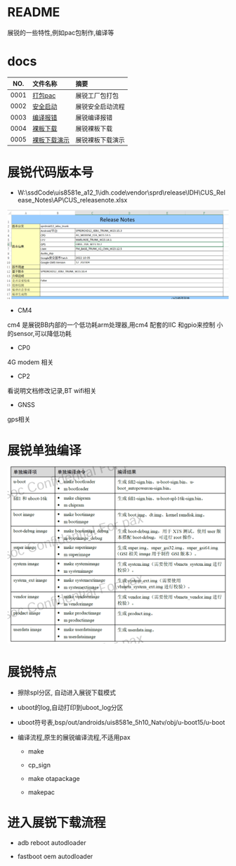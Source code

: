 # README

展锐的一些特性,例如pac包制作,编译等

# docs

NO.|文件名称|摘要
:--:|:--|:--
0001| [打包pac](unisoc/0001_pac.md) | 展锐工厂包打包
0002| [安全启动](unisoc/0002_secure_boot.md) | 展锐安全启动流程
0003| [编译报错](unisoc/0003_compile.md) | 展锐编译报错
0004| [裸板下载](unisoc/0004_factory_download.md) | 展锐裸板下载
0005| [裸板下载演示](unisoc/0005_factory_download_2.md) | 展锐裸板下载演示

# 展锐代码版本号

* W:\ssdCode\uis8581e_a12_1\idh.code\vendor\sprd\release\IDH\CUS_Release_Notes\AP\CUS_releasenote.xlsx

![0001_0001](unisoc/images/0001_0001.png)

* CM4

cm4 是展锐BB内部的一个低功耗arm处理器,用cm4 配套的IIC 和gpio来控制 小的sensor,可以降低功耗

* CP0

4G  modem 相关

* CP2

看说明文档修改记录,BT wifi相关

* GNSS

gps相关

# 展锐单独编译

![0001_0002](unisoc/images/0001_0002.png)

# 展锐特点

* 擦除spl分区, 自动进入展锐下载模式

* uboot的log,自动打印到uboot_log分区

* uboot符号表,bsp/out/androids/uis8581e_5h10_Natv/obj/u-boot15/u-boot

* 编译流程,原生的展锐编译流程,不适用pax

    * make

    * cp_sign

    * make otapackage

    * makepac

# 进入展锐下载流程

* adb reboot autodloader

* fastboot oem autodloader